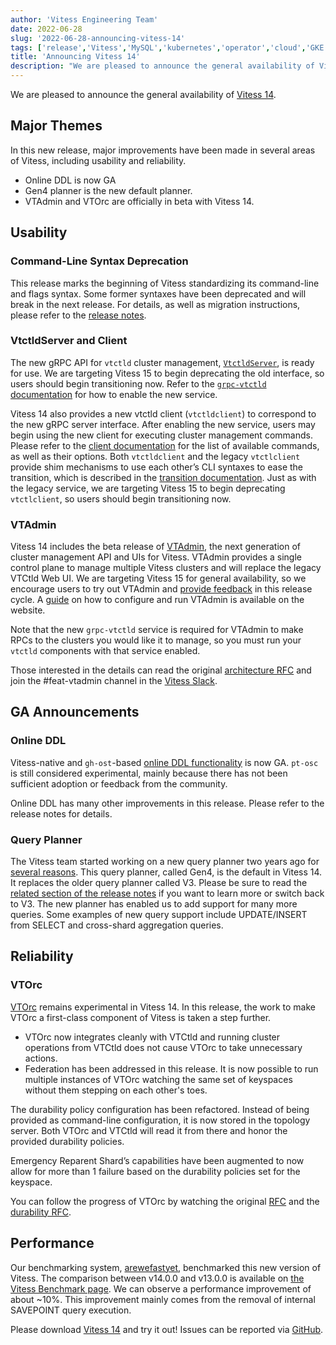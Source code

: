```yaml
---
author: 'Vitess Engineering Team'
date: 2022-06-28
slug: '2022-06-28-announcing-vitess-14'
tags: ['release','Vitess','MySQL','kubernetes','operator','cloud','GKE','sharding']
title: 'Announcing Vitess 14'
description: "We are pleased to announce the general availability of Vitess 14"
---
```


We are pleased to announce the general availability of [Vitess 14](https://github.com/vitessio/vitess/releases/tag/v14.0.0).

## Major Themes #  
In this new release, major improvements have been made in several areas of Vitess, including usability and reliability.
- Online DDL is now GA
- Gen4 planner is the new default planner.
- VTAdmin and VTOrc are officially in beta with Vitess 14.

## Usability #
### Command-Line Syntax Deprecation #
This release marks the beginning of Vitess standardizing its command-line and flags syntax. Some former syntaxes have been deprecated and will break in the next release. For details, as well as migration instructions, please refer to the [release notes](https://github.com/vitessio/vitess/blob/main/doc/releasenotes/14_0_0_summary.md#command-line-syntax-deprecations).

### VtctldServer and Client #
The new gRPC API for `vtctld` cluster management, [`VtctldServer`](https://github.com/vitessio/vitess/issues/7058), is ready for use. We are targeting Vitess 15 to begin deprecating the old interface, so users should begin transitioning now. Refer to the [`grpc-vtctld` documentation](https://vitess.io/docs/14.0/reference/programs/vtctld/#grpc-vtctld-mdash-new-in-v14) for how to enable the new service.

Vitess 14 also provides a new vtctld client (`vtctldclient`) to correspond to the new gRPC server interface. After enabling the new service, users may begin using the new client for executing cluster management commands. Please refer to the [client documentation](https://vitess.io/docs/14.0/reference/programs/vtctldclient/) for the list of available commands, as well as their options. Both `vtctldclient` and the legacy `vtctlclient` provide shim mechanisms to use each other’s CLI syntaxes to ease the transition, which is described in the [transition documentation](https://vitess.io/docs/14.0/reference/vtctldclient-transition/). Just as with the legacy service, we are targeting Vitess 15 to begin deprecating `vtctlclient`, so users should begin transitioning now.

### VTAdmin #
Vitess 14 includes the beta release of [VTAdmin](https://vitess.io/docs/14.0/reference/programs/vtadmin/), the next generation of cluster management API and UIs for Vitess. VTAdmin provides a single control plane to manage multiple Vitess clusters and will replace the legacy VTCtld Web UI. We are targeting Vitess 15 for general availability, so we encourage users to try out VTAdmin and [provide feedback](https://github.com/vitessio/vitess/issues/new/choose) in this release cycle. A [guide](https://vitess.io/docs/14.0/reference/vtadmin/operators_guide/) on how to configure and run VTAdmin is available on the website.

Note that the new `grpc-vtctld` service is required for VTAdmin to make RPCs to the clusters you would like it to manage, so you must run your `vtctld` components with that service enabled.

Those interested in the details can read the original [architecture RFC](https://github.com/vitessio/vitess/issues/7117) and join the #feat-vtadmin channel in the [Vitess Slack](https://vitess.io/slack).

## GA Announcements #
### Online DDL #
Vitess-native and `gh-ost`-based [online DDL functionality](https://vitess.io/docs/14.0/user-guides/schema-changes/) is now GA. `pt-osc` is still considered experimental, mainly because there has not been sufficient adoption or feedback from the community.

Online DDL has many other improvements in this release. Please refer to the release notes for details.

### Query Planner  #
The Vitess team started working on a new query planner two years ago for [several reasons](https://vitess.io/blog/2021-11-02-why-write-new-planner/). This query planner, called Gen4, is the default in Vitess 14. It replaces the older query planner called V3. Please be sure to read the [related section of the release notes](https://github.com/vitessio/vitess/blob/main/doc/releasenotes/14_0_0_summary.md#gen4-is-now-the-default-planner) if you want to learn more or switch back to V3. The new planner has enabled us to add support for many more queries. Some examples of new query support include  UPDATE/INSERT from SELECT and cross-shard aggregation queries.

## Reliability #
### VTOrc #
[VTOrc](https://vitess.io/docs/14.0/user-guides/configuration-basic/vtorc/) remains experimental in Vitess 14. In this release, the work to make VTOrc a first-class component of Vitess is taken a step further.
- VTOrc now integrates cleanly with VTCtld and running cluster operations from VTCtld does not cause VTOrc to take unnecessary actions.
- Federation has been addressed in this release. It is now possible to run multiple instances of VTOrc watching the same set of keyspaces without them stepping on each other's toes.

The durability policy configuration has been refactored. Instead of being provided as command-line configuration, it is now stored in the topology server. Both VTOrc and VTCtld will read it from there and honor the provided durability policies.

Emergency Reparent Shard’s capabilities have been augmented to now allow for more than 1 failure based on the durability policies set for the keyspace.

You can follow the progress of VTOrc by watching the original [RFC](https://github.com/vitessio/vitess/issues/6612) and the [durability RFC](https://github.com/vitessio/vitess/issues/8975).

## Performance #
Our benchmarking system, [arewefastyet](https://github.com/vitessio/arewefastyet), benchmarked this new version of Vitess. The comparison between v14.0.0 and v13.0.0 is available on [the Vitess Benchmark page](https://benchmark.vitess.io/macrobench?ltag=13.0.0&rtag=14.0.0). We can observe a performance improvement of about ~10%. This improvement mainly comes from the removal of internal SAVEPOINT query execution.


Please download [Vitess 14](https://github.com/vitessio/vitess/releases/tag/v14.0.0) and try it out! Issues can be reported via [GitHub](https://github.com/vitessio/vitess/issues).
